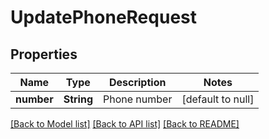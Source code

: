 # UpdatePhoneRequest
## Properties

| Name | Type | Description | Notes |
|------------ | ------------- | ------------- | -------------|
| **number** | **String** | Phone number | [default to null] |

[[Back to Model list]](../README.md#documentation-for-models) [[Back to API list]](../README.md#documentation-for-api-endpoints) [[Back to README]](../README.md)

